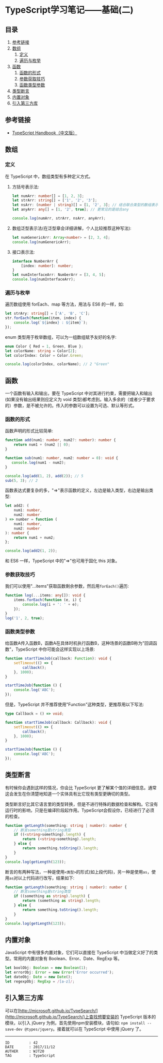 
# TypeScript学习笔记——基础(二) #

## 目录 ##

1. [参考链接](#href1)
2. [数组](#href2)
    1. [定义](#href2-1)
    2. [遍历与枚举](#href2-2)
3. [函数](#href3)
    1. [函数的形式](#href3-1)
    2. [参数获取技巧](#href3-2)
    3. [函数类型参数](#href3-3)
4. [类型断言](#href4)
5. [内置对象](#href5)
6. [引入第三方库](#href6)

## <a name="href1">参考链接</a> ##

- [TypeScript Handbook（中文版）](http://wiki.jikexueyuan.com/project/typescript/Basic-Types.html)

## <a name="href2">数组</a> ##

### <a name="href2-1">定义</a> ###

在 TypeScript 中，数组类型有多种定义方式。

1. 方括号表示法:

    ```ts
    let numArr: number[] = [1, 2, 3];
    let strArr: string[] = ['1', '2', '3'];
    let nsArr: (number | string)[] = [1, '2', 3]; // 结合联合类型的数组表示法
    let anyArr: any[] = [1, '2', true]; // 更常见的是结合any

    console.log(numArr, strArr, nsArr, anyArr);
    ```

2. 数组泛型表示法(在泛型章会详细讲解，个人比较推荐这种写法):

    ```ts
    let numGenericArr: Array<number> = [2, 3, 4];
    console.log(numGenericArr);
    ```

3. 接口表示法:

    ```ts
    interface NumberArr {
        [index: number]: number;
    }
    let numInterfaceArr: NumberArr = [3, 4, 5];
    console.log(numInterfaceArr);
    ```

### <a name="href2-2">遍历与枚举</a> ###

遍历数组使用 forEach、map 等方法，用法与 ES6 的一样，如:

```ts
let strAry: string[] = ['A', 'B', 'C'];
str.forEach(function(item, index) {
    console.log(`${index} : ${item}`);
});
```

enum 类型用于枚举数组，可以为一组数组赋予友好的名字:

```ts
enum Color { Red = 1, Green, Blue };
let colorName: string = Color[2];
let colorIndex: Color = Color.Green;

console.log(colorIndex, colorName); // 2 "Green"
```

## <a name="href3">函数</a> ##

一个函数有输入和输出，要在 TypeScript 中对其进行约束，需要把输入和输出(如果没有输出结果则应定义为 void 类型)都考虑到。输入多余的（或者少于要求的）参数，是不被允许的。传入的参数可以设置为可选、默认等形式。

### <a name="href3-1">函数的形式</a> ###

函数声明的形式比较简单:

```ts
function add(num1: number, num2?: number): number {
    return num1 + (num2 || 0);
}

function sub(num1: number, num2: number = 0): void {
   console.log(num1 - num2);
}

console.log(add(1, 2), add(2)); // 5
sub(5, 3); // 2
```

函数表达式要复杂的多，"=>"表示函数的定义，左边是输入类型，右边是输出类型:

```ts
let add2: (
    num1: number,
    num2: number
) => number = function (
    num1: number,
    num2: number
): number {
    return num1 + num2;
};

console.log(add2(1, 2));
```

和 ES6 一样，TypeScript 中的"=>"也可用于固化 this 对象。

### <a name="href3-2">参数获取技巧</a> ###

我们可以使用"...items"获取函数剩余参数，然后用`forEach()`遍历:

```ts
function log(...items: any[]): void {
    items.forEach(function (e, i) {
        console.log(i + ': ' + e);
    });
}
log('1', 2, true);
```

### <a name="href3-3">函数类型参数</a> ###

给函数A传入函数B，函数A在具体时机执行函数B，这种场景的函数B称为"回调函数"，TypeScript 中你可能会这样实现以上场景:

```ts
function startTimeJob(callback: Function): void {
    setTimeout(() => {
        callback();
    }, 1000);
}

startTimeJob(function () {
    console.log('ABC');
});
```

但是，TypeScript 并不推荐使用"Function"这种类型，更推荐用以下写法:

```ts
type Callback = () => void;

function startTimeJob(callback: Callback): void {
    setTimeout(() => {
        callback();
    }, 1000);
}

startTimeJob(function () {
    console.log('ABC');
});
```

## <a name="href4">类型断言</a> ##

有时候你会遇到这样的情况，你会比 TypeScript 更了解某个值的详细信息。通常这会发生在你清楚地知道一个实体具有比它现有类型更确切的类型。

类型断言好比其它语言里的类型转换，但是不进行特殊的数据检查和解构。它没有运行时的影响，只是在编译阶段起作用。TypeScript会假设你，已经进行了必须的检查。

```ts
function getLength(something: string | number): number {
    // 断言something是string类型
    if ((<string>something).length) {
        return (<string>something).length;
    } else {
        return something.toString().length;
    }
}
console.log(getLength(123));
```

断言的有两种写法，一种是使用`<类型>`的形式(如上段代码)，另一种是使用`as`，使用`as`对以上代码进行改写，结果如下:

```ts
function getLength(something: string | number): number {
    // 断言something是string类型
    if ((something as string).length) {
        return (something as string).length;
    } else {
        return something.toString().length;
    }
}
console.log(getLength(123));
```

## <a name="href5">内置对象</a> ##

JavaScript 中有很多内置对象，它们可以直接在 TypeScript 中当做定义好了的类型。常用的内置对象有 Boolean、Error、Date、RegExp 等。

```ts
let boolObj: Boolean = new Boolean(1);
let errorObj: Error = new Error('Error occurred');
let dateObj: Date = new Date();
let regexpObj: RegExp = /[a-z]/;
```

## <a name="href6">引入第三方库</a> ##

可以在[http://microsoft.github.io/TypeSearch/](http://microsoft.github.io/TypeSearch/)上查找想要安装的 TypeScript 版本的模块，以引入 jQuery 为例，首先使用npm安装模块，语句如: `npm install --save-dev @types/jquery`。接着就可以在 TypeScript 中使用 jQuery 了。

---

```
ID         : 42
DATE       : 2017/11/12
AUTHER     : WJT20
TAG        : TypeScript
```
